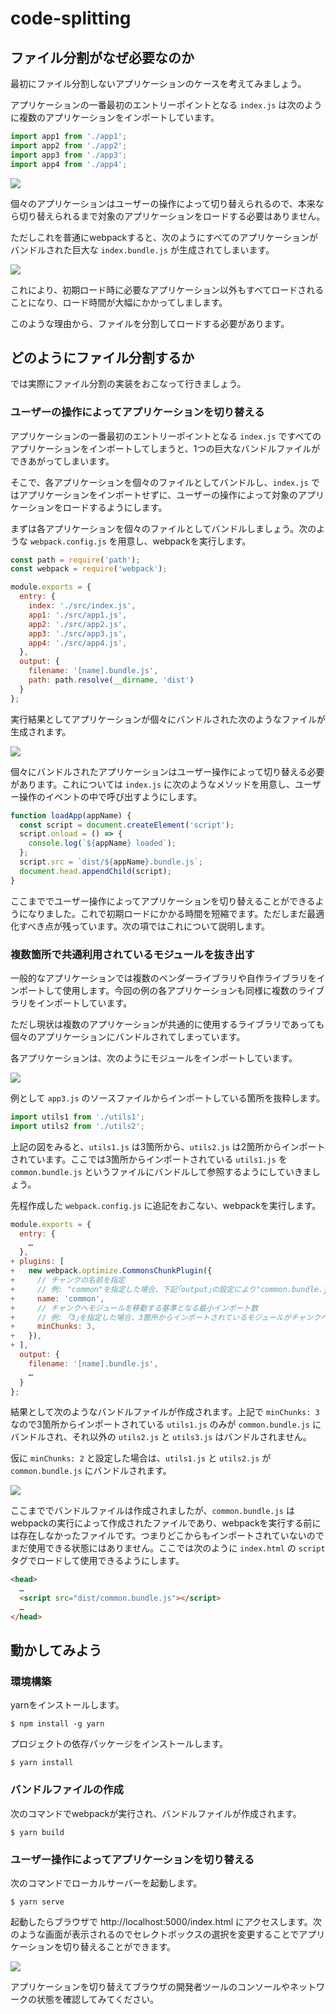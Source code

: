 # code-splitting

## ファイル分割がなぜ必要なのか

最初にファイル分割しないアプリケーションのケースを考えてみましょう。

アプリケーションの一番最初のエントリーポイントとなる `index.js` は次のように複数のアプリケーションをインポートしています。

```js
import app1 from './app1';
import app2 from './app2';
import app3 from './app3';
import app4 from './app4';
```

![](docs/images/app-structure-1.png)

個々のアプリケーションはユーザーの操作によって切り替えられるので、本来なら切り替えられるまで対象のアプリケーションをロードする必要はありません。


ただしこれを普通にwebpackすると、次のようにすべてのアプリケーションがバンドルされた巨大な `index.bundle.js` が生成されてしまいます。

![](docs/images/app-structure-2.png)

これにより、初期ロード時に必要なアプリケーション以外もすべてロードされることになり、ロード時間が大幅にかかってしまします。

このような理由から、ファイルを分割してロードする必要があります。


## どのようにファイル分割するか

では実際にファイル分割の実装をおこなって行きましょう。

### ユーザーの操作によってアプリケーションを切り替える

アプリケーションの一番最初のエントリーポイントとなる `index.js` ですべてのアプリケーションをインポートしてしまうと、1つの巨大なバンドルファイルができあがってしまいます。

そこで、各アプリケーションを個々のファイルとしてバンドルし、`index.js` ではアプリケーションをインポートせずに、ユーザーの操作によって対象のアプリケーションをロードするようにします。

まずは各アプリケーションを個々のファイルとしてバンドルしましょう。次のような `webpack.config.js` を用意し、webpackを実行します。

```js
const path = require('path');
const webpack = require('webpack');

module.exports = {
  entry: {
    index: './src/index.js',
    app1: './src/app1.js',
    app2: './src/app2.js',
    app3: './src/app3.js',
    app4: './src/app4.js',
  },
  output: {
    filename: '[name].bundle.js',
    path: path.resolve(__dirname, 'dist')
  }
};
```

実行結果としてアプリケーションが個々にバンドルされた次のようなファイルが生成されます。

![](docs/images/individual-bundled.png)

個々にバンドルされたアプリケーションはユーザー操作によって切り替える必要があります。これについては `index.js` に次のようなメソッドを用意し、ユーザー操作のイベントの中で呼び出すようにします。

```js
function loadApp(appName) {
  const script = document.createElement('script');
  script.onload = () => {
    console.log(`${appName} loaded`);
  };
  script.src = `dist/${appName}.bundle.js`;
  document.head.appendChild(script);
}
```

ここまででユーザー操作によってアプリケーションを切り替えることができるようになりました。これで初期ロードにかかる時間を短縮でます。ただしまだ最適化すべき点が残っています。次の項ではこれについて説明します。


### 複数箇所で共通利用されているモジュールを抜き出す

一般的なアプリケーションでは複数のベンダーライブラリや自作ライブラリをインポートして使用します。今回の例の各アプリケーションも同様に複数のライブラリをインポートしています。

ただし現状は複数のアプリケーションが共通的に使用するライブラリであっても個々のアプリケーションにバンドルされてしまっています。


各アプリケーションは、次のようにモジュールをインポートしています。

![](docs/images/before-bundled.png)

例として `app3.js` のソースファイルからインポートしている箇所を抜粋します。

```js
import utils1 from './utils1';
import utils2 from './utils2';
```

上記の図をみると、`utils1.js` は3箇所から、`utils2.js` は2箇所からインポートされています。ここでは3箇所からインポートされている `utils1.js` を `common.bundle.js` というファイルにバンドルして参照するようにしていきましょう。

先程作成した `webpack.config.js` に追記をおこない、webpackを実行します。

```js
module.exports = {
  entry: {
    …
  },
+ plugins: [
+   new webpack.optimize.CommonsChunkPlugin({
+     // チャンクの名前を指定
+     // 例: "common"を指定した場合、下記｢output｣の設定により"common.bundle.js"というファイル名になる
+     name: 'common',
+     // チャンクへモジュールを移動する基準となる最小インポート数
+     // 例: ｢3｣を指定した場合、3箇所からインポートされているモジュールがチャンクへ移動される
+     minChunks: 3,
+   }),
+ ],
  output: {
    filename: '[name].bundle.js',
    …
  }
};
```

結果として次のようなバンドルファイルが作成されます。上記で `minChunks: 3` なので3箇所からインポートされている `utils1.js` のみが `common.bundle.js` にバンドルされ、それ以外の `utils2.js` と `utils3.js` はバンドルされません。

仮に `minChunks: 2` と設定した場合は、`utils1.js` と `utils2.js` が `common.bundle.js` にバンドルされます。

![](docs/images/after-bundled.png)

ここまででバンドルファイルは作成されましたが、`common.bundle.js` はwebpackの実行によって作成されたファイルであり、webpackを実行する前には存在しなかったファイルです。つまりどこからもインポートされていないのでまだ使用できる状態にはありません。ここでは次のように `index.html` の `script` タグでロードして使用できるようにします。

```html
<head>
  …
  <script src="dist/common.bundle.js"></script>
  …
</head>
```


## 動かしてみよう

### 環境構築

yarnをインストールします。

```console
$ npm install -g yarn
```

プロジェクトの依存パッケージをインストールします。

```console
$ yarn install
```

### バンドルファイルの作成

次のコマンドでwebpackが実行され、バンドルファイルが作成されます。

```console
$ yarn build
```


### ユーザー操作によってアプリケーションを切り替える

次のコマンドでローカルサーバーを起動します。

```console
$ yarn serve
```

起動したらブラウザで http://localhost:5000/index.html にアクセスします。次のような画面が表示されるのでセレクトボックスの選択を変更することでアプリケーションを切り替えることができます。

![](docs/images/app-switching.gif)

アプリケーションを切り替えてブラウザの開発者ツールのコンソールやネットワークの状態を確認してみてください。

